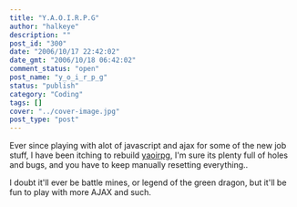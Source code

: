 ```yaml
---
title: "Y.A.O.I.R.P.G"
author: "halkeye"
description: ""
post_id: "300"
date: "2006/10/17 22:42:02"
date_gmt: "2006/10/18 06:42:02"
comment_status: "open"
post_name: "y_o_i_r_p_g"
status: "publish"
category: "Coding"
tags: []
cover: "../cover-image.jpg"
post_type: "post"
---
```


Ever since playing with alot of javascript and ajax for some of the new job stuff, I have been itching to rebuild [yaoirpg](https://yaoirpg.halkeye.net/), I'm sure its plenty full of holes and bugs, and you have to keep manually resetting everything..




I doubt it'll ever be battle mines, or legend of the green dragon, but it'll be fun to play with more AJAX and such.
